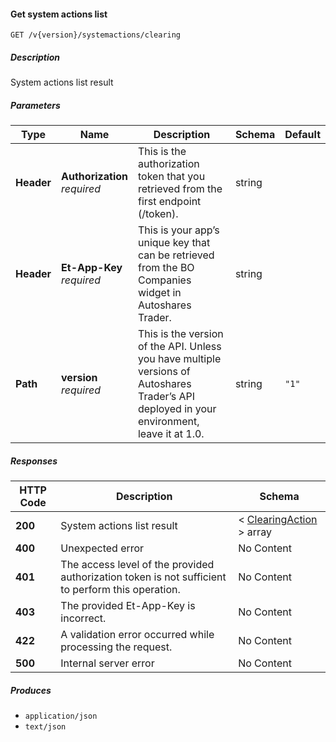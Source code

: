 
<a name="systemactions_getclearingactions"></a>
#### Get system actions list
```
GET /v{version}/systemactions/clearing
```


##### Description
System actions list result


##### Parameters

|Type|Name|Description|Schema|Default|
|---|---|---|---|---|
|**Header**|**Authorization**  <br>*required*|This is the authorization token that you retrieved from the first endpoint (/token).|string||
|**Header**|**Et-App-Key**  <br>*required*|This is your app’s unique key that can be retrieved from the BO Companies widget in Autoshares Trader.|string||
|**Path**|**version**  <br>*required*|This is the version of the API. Unless you have multiple versions of Autoshares Trader’s API deployed in your environment, leave it at 1.0.|string|`"1"`|


##### Responses

|HTTP Code|Description|Schema|
|---|---|---|
|**200**|System actions list result|< [ClearingAction](#clearingaction) > array|
|**400**|Unexpected error|No Content|
|**401**|The access level of the provided authorization token is not sufficient to perform this operation.|No Content|
|**403**|The provided Et-App-Key is incorrect.|No Content|
|**422**|A validation error occurred while processing the request.|No Content|
|**500**|Internal server error|No Content|


##### Produces

* `application/json`
* `text/json`




